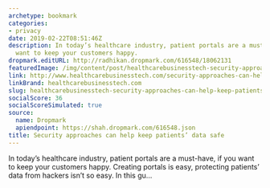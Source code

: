 ```yaml
---
archetype: bookmark
categories:
- privacy
date: 2019-02-22T08:51:46Z
description: In today’s healthcare industry, patient portals are a must-have, if you
  want to keep your customers happy.
dropmark.editURL: http://radhikan.dropmark.com/616548/18062131
featuredImage: /img/content/post/healthcarebusinesstech-security-approaches-can-help-keep-patients-data-safe.jpg
link: http://www.healthcarebusinesstech.com/security-approaches-can-help-keep-patients-data-safe/
linkBrand: healthcarebusinesstech.com
slug: healthcarebusinesstech-security-approaches-can-help-keep-patients-data-safe
socialScore: 36
socialScoreSimulated: true
source:
  name: Dropmark
  apiendpoint: https://shah.dropmark.com/616548.json
title: Security approaches can help keep patients’ data safe
---
```

In today’s healthcare industry, patient portals are a must-have, if you want to keep your customers happy. Creating portals is easy, protecting patients’ data from hackers isn’t so easy. In this gu…